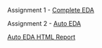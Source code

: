 Assignment 1 - [Complete EDA](https://github.com/neeharikasinghsjsu/cmpe255assignments/blob/main/ApacheBeamAssignment/EDA.ipynb)

Assignment 2 - [Auto EDA](https://github.com/neeharikasinghsjsu/cmpe255assignments/blob/main/ApacheBeamAssignment/AutoEDA.ipynb)


  [Auto EDA HTML Report](https://github.com/neeharikasinghsjsu/cmpe255assignments/blob/main/ApacheBeamAssignment/autoEDA_report.html)
